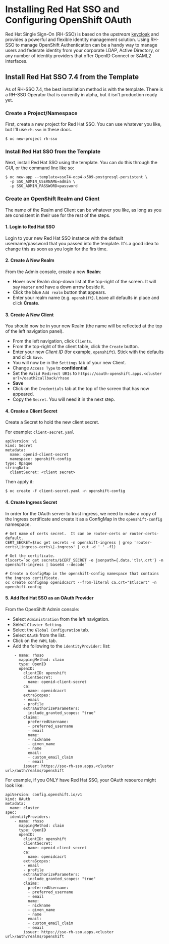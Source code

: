 # Installing Red Hat SSO and Configuring OpenShift OAuth

Red Hat Single Sign-On (RH-SSO) is based on the *upstream* [keycloak](https://www.keycloak.org/) and provides a powerful and flexible identity management solution.
Using RH-SSO to manage OpenShift Authentication can be a handy way to manage users and federate identity from your corporate LDAP, Active Directory, or any number of 
identity providers that offer OpenID Connect or SAML2 interfaces.

## Install Red Hat SSO 7.4 from the Template

As of RH-SSO 7.4, the best installation method is with the template.  There is a RH-SSO Operator that is currently in alpha, but it isn't production ready yet.

### Create a Project/Namespace

First, create a new project for Red Hat SSO.  You can use whatever you like, but I'll use `rh-sso` in these docs.

```
$ oc new-project rh-sso
```

### Install Red Hat SSO from the Template

Next, install Red Hat SSO using the template.  You can do this through the GUI, or the command line like so:

```
$ oc new-app --template=sso74-ocp4-x509-postgresql-persistent \
  -p SSO_ADMIN_USERNAME=admin \
  -p SSO_ADMIN_PASSWORD=password
```

### Create an OpenShift Realm and Client

The name of the Realm and Client can be whatever you like, as long as you are consistent in their use for the rest of the steps.

#### 1. Login to Red Hat SSO

Login to your new Red Hat SSO instance with the default username/password that you passed into the template.  It's a good idea to change this as soon as you login for the firs time.

#### 2. Create A New Realm

From the Admin console, create a new **Realm**:
* Hover over Realm drop-down list at the top-right of the screen.  It will say `Master` and have a down arrow beside it.
* Click the blue `Add realm` button that appears.
* Enter your realm name (e.g. `openshift`).  Leave all defaults in place and click **Create**.

#### 3. Create A New Client

You should now be in your new Realm (the name will be reflected at the top of the left navigation panel).

* From the left navigation, click `Clients`.
* From the top-right of the client table, click the `Create` button.
* Enter your new *Client ID* (for example, `openshift`).  Stick with the defaults and click `Save`.
* You will now be in the `Settings` tab of your new Client.
* Change `Access Type` to **confidential**.
* Set the `Valid Redirect URIs` to `https://oauth-openshift.apps.<cluster url>/oauth2callback/rhsso`
* **Save**
* Click on the `Credentials` tab at the top of the screen that has now appeared.
* Copy the `Secret`.  You will need it in the next step.

#### 4. Create a Client Secret

Create a Secret to hold the new client secret.

For example: `client-secret.yaml`
```
apiVersion: v1
kind: Secret
metadata:
  name: openid-client-secret
  namespace: openshift-config
type: Opaque
stringData:
  clientSecret: <client secret>
```

Then apply it:
```
$ oc create -f client-secret.yaml -n openshift-config
```

#### 4. Create Ingress Secret

In order for the OAuth server to trust ingress, we need to make a copy of the Ingress certificate and create it as a ConfigMap in the `openshift-config` namespace.

```
# Get name of certs secret.  It can be router-certs or router-certs-default.
CERT_SECRET=$(oc get secrets -n openshift-ingress | grep 'router-certs\|ingress-certs\|-ingress' | cut -d ' ' -f1)

# Get the certificate.
tlscert=`oc get secrets/$CERT_SECRET -o jsonpath={.data.'tls\.crt'} -n openshift-ingress | base64 --decode`

# Create a ConfigMap in the openshift-config namespace that contains the ingress certificate.
oc create configmap openidcacrt --from-literal ca.crt="$tlscert" -n openshift-config
```

#### 5. Add Red Hat SSO as an OAuth Provider

From the OpenShift Admin console:

* Select `Administration` from the left navigation.
* Select `Cluster Setting`.
* Select the `Global Configuration` tab.
* Select `OAuth` from the list.
* Click on the `YAML` tab.
* Add the following to the `identityProvider:` list:

```
    - name: rhsso
      mappingMethod: claim
      type: OpenID
      openID:
        clientID: openshift
        clientSecret: 
          name: openid-client-secret
        ca: 
          name: openidcacrt
        extraScopes: 
        - email
        - profile
        extraAuthorizeParameters: 
          include_granted_scopes: "true"
        claims:
          preferredUsername: 
          - preferred_username
          - email
          name: 
          - nickname
          - given_name
          - name
          email: 
          - custom_email_claim
          - email
        issuer: https://sso-rh-sso.apps.<cluster url>/auth/realms/openshift
```

For example, if you ONLY have Red Hat SSO, your OAuth resource might look like:

```
apiVersion: config.openshift.io/v1
kind: OAuth
metadata:
  name: cluster
spec:
  identityProviders:
    - name: rhsso
      mappingMethod: claim
      type: OpenID
      openID:
        clientID: openshift
        clientSecret: 
          name: openid-client-secret
        ca: 
          name: openidcacrt
        extraScopes: 
        - email
        - profile
        extraAuthorizeParameters: 
          include_granted_scopes: "true"
        claims:
          preferredUsername: 
          - preferred_username
          - email
          name: 
          - nickname
          - given_name
          - name
          email: 
          - custom_email_claim
          - email
        issuer: https://sso-rh-sso.apps.<cluster url>/auth/realms/openshift
```
